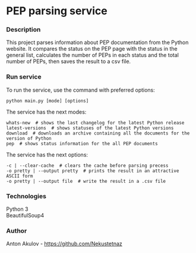 # PEP parsing service

### Description
This project parses information about PEP documentation from the Python website. It compares the status on the PEP page with the status in the general list, calculates the number of PEPs in each status and the total number of PEPs, then saves the result to a csv file.

### Run service
To run the service, use the command with preferred options:
```
python main.py [mode] [options]
```
The service has the next modes:
```
whats-new  # shows the last changelog for the latest Python release
latest-versions  # shows statuses of the latest Python versions
download  # downloads an archive containing all the documents for the version of Python
pep  # shows status information for the all PEP documents
```

The service has the next options:
```
-c | --clear-cache  # clears the cache before parsing precess
-o pretty | --output pretty  # prints the result in an attractive ASCII form
-o pretty | --output file  # write the result in a .csv file
```

### Technologies
Python 3 <br>
BeautifulSoup4

### Author
Anton Akulov - https://github.com/Nekustetnaz
